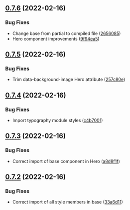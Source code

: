 ## [0.7.6](https://github.com/jacecotton/tcds/compare/v0.7.5...v0.7.6) (2022-02-16)


### Bug Fixes

* Change base from partial to compiled file ([2656085](https://github.com/jacecotton/tcds/commit/2656085686176c1903f71474f264ec599883b356))
* Hero component improvements ([9f94ea5](https://github.com/jacecotton/tcds/commit/9f94ea52731c23f49a1c134494b03e50701dd488))



## [0.7.5](https://github.com/jacecotton/tcds/compare/v0.7.4...v0.7.5) (2022-02-16)


### Bug Fixes

* Trim data-background-image Hero attribute ([257c80e](https://github.com/jacecotton/tcds/commit/257c80eb90f0a29fe4cd9f5091bccde697b3dc3d))



## [0.7.4](https://github.com/jacecotton/tcds/compare/v0.7.3...v0.7.4) (2022-02-16)


### Bug Fixes

* Import typography module styles ([c4b7001](https://github.com/jacecotton/tcds/commit/c4b700186721beb556aeb560f562dfe7444b2fff))



## [0.7.3](https://github.com/jacecotton/tcds/compare/v0.7.2...v0.7.3) (2022-02-16)


### Bug Fixes

* Correct import of base component in Hero ([a8d8f1f](https://github.com/jacecotton/tcds/commit/a8d8f1f6e77738b869ee94292c6fb56341af1867))



## [0.7.2](https://github.com/jacecotton/tcds/compare/v0.7.1...v0.7.2) (2022-02-16)


### Bug Fixes

* Correct import of all style members in base ([33a6d11](https://github.com/jacecotton/tcds/commit/33a6d11d21df4e03c89803b2e4ba9f4b6b1b431a))



